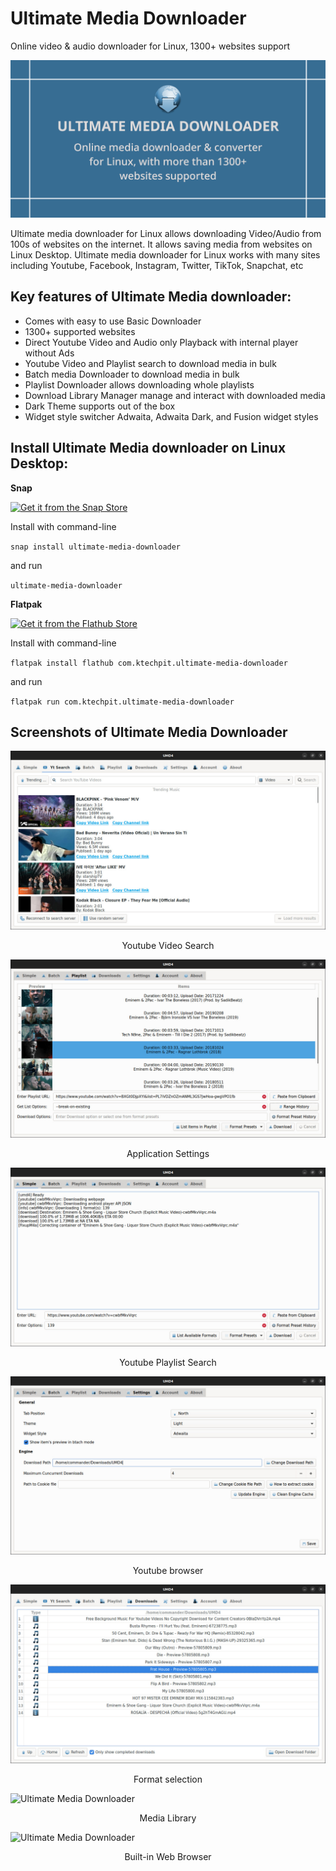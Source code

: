# Ultimate Media Downloader
Online video &amp; audio downloader for Linux, 1300+ websites support

<p align="center">
  <img src="https://github.com/keshavbhatt/ultimate-media-download-linux/blob/main/images/github_banner.png?raw=true">
</p>

Ultimate media downloader for Linux allows downloading Video/Audio from 100s of websites on the internet. It allows saving media from websites on Linux Desktop. Ultimate media downloader for Linux works with many sites including Youtube, Facebook, Instagram, Twitter, TikTok, Snapchat, etc

## Key features of Ultimate Media downloader:

* Comes with easy to use Basic Downloader
* 1300+ supported websites
* Direct Youtube Video and Audio only Playback with internal player without Ads
* Youtube Video and Playlist search to download media in bulk
* Batch media Downloader to download media in bulk
* Playlist Downloader allows downloading whole playlists
* Download Library Manager manage and interact with downloaded media
* Dark Theme supports out of the box
* Widget style switcher Adwaita, Adwaita Dark, and Fusion widget styles

## Install Ultimate Media downloader on Linux Desktop:

**Snap**

[![Get it from the Snap Store](https://snapcraft.io/static/images/badges/en/snap-store-black.svg)](https://snapcraft.io/ultimate-media-downloader)

Install with command-line

`snap install ultimate-media-downloader`

and run

`ultimate-media-downloader`

**Flatpak**

<a href="https://flathub.org/apps/details/com.ktechpit.ultimate-media-downloader"><img src="https://flathub.org/assets/badges/flathub-badge-en.png"  height="56" width="186" alt="Get it from the Flathub Store" ></a>

Install with command-line

`flatpak install flathub com.ktechpit.ultimate-media-downloader`

and run

`flatpak run com.ktechpit.ultimate-media-downloader`

## Screenshots of Ultimate Media Downloader

![Ultimate Media Downloader](https://github.com/keshavbhatt/ultimate-media-download-linux/blob/main/images/1.jpeg?raw=true)
<p align="center">
  Youtube Video Search
</p>

![Ultimate Media Downloader](https://github.com/keshavbhatt/ultimate-media-download-linux/blob/main/images/2.jpeg?raw=true)
<p align="center">
  Application Settings
</p>

![Ultimate Media Downloader](https://github.com/keshavbhatt/ultimate-media-download-linux/blob/main/images/3.jpeg?raw=true)
<p align="center">
  Youtube Playlist Search
</p>

![Ultimate Media Downloader](https://github.com/keshavbhatt/ultimate-media-download-linux/blob/main/images/4.jpeg?raw=true)
<p align="center">
  Youtube browser
</p>

![Ultimate Media Downloader](https://github.com/keshavbhatt/ultimate-media-download-linux/blob/main/images/5.jpeg?raw=true)
<p align="center">
  Format selection
</p>

![Ultimate Media Downloader](https://github.com/keshavbhatt/ultimate-media-download-linux/blob/main/images/6.jpeg?raw=true)
<p align="center">
  Media Library
</p>

![Ultimate Media Downloader](https://github.com/keshavbhatt/ultimate-media-download-linux/blob/main/images/8.jpeg?raw=true)
<p align="center">
  Built-in Web Browser
</p>


